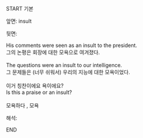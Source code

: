 START
기본

앞면:
insult


뒷면:
<div>His comments were seen as an insult to the president. </div><div><div>그의 논평은 회장에 대한 모욕으로 여겨졌다.</div></div><div><br></div><div><div>The questions were an insult to our intelligence. </div><div><div>그 문제들은 (너무 쉬워서) 우리의 지능에 대한 모욕이었다.</div></div></div><div><br></div><div><div><div>이거 칭찬이에요 욕이에요?</div></div><div><div>Is this a praise or an insult?</div></div></div><div><br></div><div>모욕하다 , 모욕</div>


해석:

END